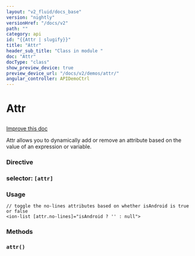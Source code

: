 ```yaml
---
layout: "v2_fluid/docs_base"
version: "nightly"
versionHref: "/docs/v2"
path: ""
category: api
id: "{{Attr | slugify}}"
title: "Attr"
header_sub_title: "Class in module "
doc: "Attr"
docType: "class"
show_preview_device: true
preview_device_url: "/docs/v2/demos/attr/"
angular_controller: APIDemoCtrl 
---
```










<h1 class="api-title">


Attr






</h1>

<a class="improve-v2-docs" href='http://github.com/driftyco/ionic/edit/2.0/ionic/components/app/id.ts#L64'>
Improve this doc
</a>






<!-- description -->

<p>Attr allows you to dynamically add or remove an attribute based on the value of an expression or variable.</p>


<h3>Directive</h3>
<h3>selector: <code>[attr]</code></h3>
<!-- @usage tag -->

<h3 style="margin-bottom: 7px">Usage</h3>


<pre><code class="lang-html">// toggle the no-lines attributes based on whether isAndroid is true or false
&lt;ion-list [attr.no-lines]=&quot;isAndroid ? &#39;&#39; : null&quot;&gt;
</code></pre>




<!-- @property tags -->


<!-- methods on the class -->

<h3>Methods</h3>

<div id="attr"></div>

<h3>
<code>attr()</code>
  

</h3>










<!-- related link --><!-- end content block -->


<!-- end body block -->

